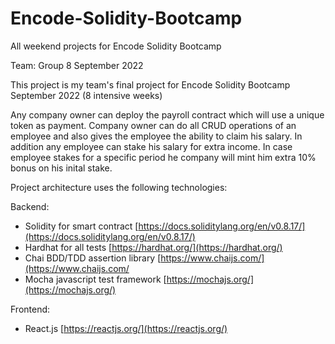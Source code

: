 # Encode-Solidity-Bootcamp
All weekend projects for Encode Solidity Bootcamp

Team: Group 8 September 2022

This project is my team's final project for Encode Solidity Bootcamp September 2022 (8 intensive weeks)

Any company owner can deploy the payroll contract which will use a unique token as payment.
Company owner can do all CRUD operations of an employee and also gives the employee the ability to claim his salary.
In addition any employee can stake his salary for extra income. In case employee stakes for a specific period he company will mint him extra 10% bonus on his inital stake.


Project architecture uses the following technologies:

Backend:
- Solidity for smart contract [https://docs.soliditylang.org/en/v0.8.17/](https://docs.soliditylang.org/en/v0.8.17/)
- Hardhat for all tests [https://hardhat.org/](https://hardhat.org/)
- Chai BDD/TDD assertion library [https://www.chaijs.com/](https://www.chaijs.com/
- Mocha javascript test framework [https://mochajs.org/](https://mochajs.org/)


Frontend:
- React.js [https://reactjs.org/](https://reactjs.org/)
